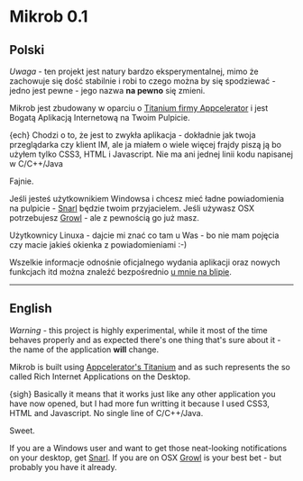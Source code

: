 # Mikrob 0.1

## Polski

*Uwaga* - ten projekt jest natury bardzo eksperymentalnej, mimo że zachowuje się dość stabilnie i robi to czego można by się spodziewać - jedno jest pewne - jego nazwa **na pewno** się zmieni.

Mikrob jest zbudowany w oparciu o [Titanium firmy Appcelerator](http://appcelerator.com) i jest Bogatą Aplikacją Internetową na Twoim Pulpicie.

{ech} Chodzi o to, że jest to zwykła aplikacja - dokładnie jak twoja przeglądarka czy klient IM, ale ja miałem o wiele więcej frajdy piszą ją bo użyłem tylko CSS3, HTML i Javascript. Nie ma ani jednej linii kodu napisanej w C/C++/Java

Fajnie.

Jeśli jesteś użytkownikiem Windowsa i chcesz mieć ładne powiadomienia na pulpicie - [Snarl](http://www.fullphat.net/) będzie twoim przyjacielem. Jeśli używasz OSX potrzebujesz [Growl](http://growl.info) - ale z pewnością go już masz.

Użytkownicy Linuxa - dajcie mi znać co tam u Was - bo nie mam pojęcia czy macie jakieś okienka z powiadomieniami :-)

Wszelkie informacje odnośnie oficjalnego wydania aplikacji oraz nowych funkcjach itd można znaleźć bezpośrednio [u mnie na blipie](http://plugawy.blip.pl).


***
## English
*Warning* - this project is highly experimental, while it most of the time behaves properly and as expected there's one thing that's sure about it - the name of the application **will** change.

Mikrob is built using [Appcelerator's Titanium](http://appcelerator.com) and as such represents the so called Rich Internet Applications on the Desktop.

{sigh} Basically it means that it works just like any other application you have now opened, but I had more fun writting it because I used CSS3, HTML and Javascript. No single line of C/C++/Java.

Sweet.

If you are a Windows user and want to get those neat-looking notifications on your desktop, get [Snarl](http://www.fullphat.net/index.php). If you are on OSX [Growl](http://growl.info) is your best bet - but probably you have it already.
